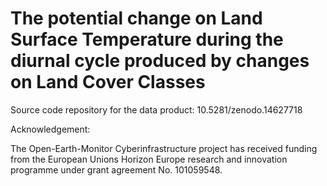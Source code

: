 # The potential change on Land Surface Temperature during the diurnal cycle produced by changes on Land Cover Classes

Source code repository for the data product: 10.5281/zenodo.14627718

Acknowledgement:

The Open-Earth-Monitor Cyberinfrastructure project has received funding from the European Unions Horizon Europe research and innovation programme under grant agreement No. 101059548.

